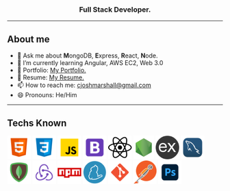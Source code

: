 <div align="center">
  
### Full Stack Developer.
  
</div>

<hr>



## About me
- 💬 Ask me about <b>M</b>ongoDB, <b>E</b>xpress, <b>R</b>eact, <b>N</b>ode.
- 🌱 I’m currently learning Angular, AWS EC2, Web 3.0
- 🔗 Portfolio: [My Portfolio.](https://joshmarshall.netlify.app) 
- 📄 Resume: [My Resume.](https://drive.google.com/file/d/1zhggZEnHN9Ppe2ZVpc2VziH_De3I7hBu/view)
- 📫 How to reach me: cjoshmarshall@gmail.com
- 😄 Pronouns: He/Him

<hr>

## Techs Known

<code><img height="55" src="https://github.com/cjoshmarshall/cjoshmarshall/blob/main/logos/html.png"></code>
<code><img height="55" src="https://github.com/cjoshmarshall/cjoshmarshall/blob/main/logos/css.png"></code>
<code><img height="55" src="https://github.com/cjoshmarshall/cjoshmarshall/blob/main/logos/javascript.png"></code>
<code><img height="55" src="https://github.com/cjoshmarshall/cjoshmarshall/blob/main/logos/bootstrap.png"></code>
<code><img height="55" src="https://github.com/cjoshmarshall/cjoshmarshall/blob/main/logos/react.png"></code>
<code><img height="55" src="https://github.com/cjoshmarshall/cjoshmarshall/blob/main/logos/node.png"></code>
<code><img height="55" src="https://github.com/cjoshmarshall/cjoshmarshall/blob/main/logos/express.png"></code>
<code><img height="55" src="https://github.com/cjoshmarshall/cjoshmarshall/blob/main/logos/mysql.png"></code>
<code><img height="55" src="https://github.com/cjoshmarshall/cjoshmarshall/blob/main/logos/mongodb.png"></code>
<code><img height="55" src="https://github.com/cjoshmarshall/cjoshmarshall/blob/main/logos/redux.png"></code>
<code><img height="55" src="https://github.com/cjoshmarshall/cjoshmarshall/blob/main/logos/npm.png"></code>
<code><img height="55" src="https://github.com/cjoshmarshall/cjoshmarshall/blob/main/logos/yarn.png"></code>
<code><img height="55" src="https://github.com/cjoshmarshall/cjoshmarshall/blob/main/logos/git.png"></code>
<code><img height="55" src="https://github.com/cjoshmarshall/cjoshmarshall/blob/main/logos/postman.png"></code>
<code><img height="55" src="https://github.com/cjoshmarshall/cjoshmarshall/blob/main/logos/photoshop.png"></code>

